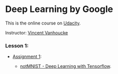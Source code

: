 # Deep Learning by Google 
This is the online course on [Udacity](https://www.udacity.com/).

Instructor: [Vincent Vanhoucke](https://research.google.com/pubs/VincentVanhoucke.html)

### Lesson 1:
* [Assignment 1](https://github.com/tensorflow/tensorflow/blob/master/tensorflow/examples/udacity/1_notmnist.ipynb): 
      
    + [notMNIST - Deep Learning with Tensorflow](https://github.com/ttungl/Deep-Learning-by-Google/blob/master/Lesson1/DeepLearning_assignment_1.ipynb). 
